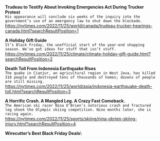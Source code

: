 **Trudeau to Testify About Invoking Emergencies Act During Trucker Protest**\
`His appearance will conclude six weeks of the inquiry into the government’s use of an emergency law to shut down the blockade.`\
https://nytimes.com/2022/11/25/world/canada/trudeau-trucker-hearings-canada.html?searchResultPosition=1

**A Holiday Gift Guide**\
`It’s Black Friday, the unofficial start of the year-end shopping season. We’ve got ideas for stuff that isn’t stuff.`\
https://nytimes.com/2022/11/25/climate/climate-holiday-gift-guide.html?searchResultPosition=2

**Death Toll From Indonesia Earthquake Rises**\
`The quake in Cianjur, an agricultural region in West Java, has killed 310 people and destroyed tens of thousands of homes; dozens of people are still missing.`\
https://nytimes.com/2022/11/25/world/asia/indonesia-earthquake-death-toll.html?searchResultPosition=3

**A Horrific Crash. A Mangled Leg. A Crazy Fast Comeback.**\
`The American ski racer Nina O’Brien’s notorious crash and fractured leg shook the Olympic skiing competition. Nine months later, she is racing again.`\
https://nytimes.com/2022/11/25/sports/skiing/nina-obrien-skiing-injury.html?searchResultPosition=4

**Wirecutter’s Best Black Friday Deals**\
